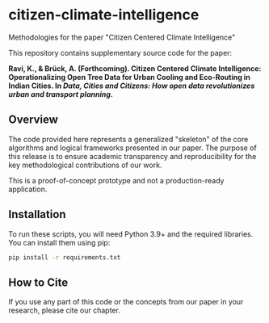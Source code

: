 # citizen-climate-intelligence
Methodologies for the paper "Citizen Centered Climate Intelligence"

This repository contains supplementary source code for the paper:

**Ravi, K., & Brück, A. (Forthcoming). Citizen Centered Climate Intelligence: Operationalizing Open Tree Data for Urban Cooling and Eco-Routing in Indian Cities. In *Data, Cities and Citizens: How open data revolutionizes urban and transport planning*.**

## Overview

The code provided here represents a generalized "skeleton" of the core algorithms and logical frameworks presented in our paper. The purpose of this release is to ensure academic transparency and reproducibility for the key methodological contributions of our work.

This is a proof-of-concept prototype and not a production-ready application.

## Installation

To run these scripts, you will need Python 3.9+ and the required libraries. You can install them using pip:

```bash
pip install -r requirements.txt
```

## How to Cite
If you use any part of this code or the concepts from our paper in your research, please cite our chapter.
